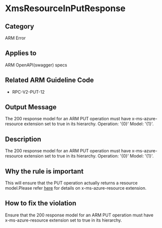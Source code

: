 # XmsResourceInPutResponse

## Category

ARM Error

## Applies to

ARM OpenAPI(swagger) specs

## Related ARM Guideline Code

- RPC-V2-PUT-12

## Output Message

The 200 response model for an ARM PUT operation must have x-ms-azure-resource extension set to true in its hierarchy. Operation: '{0}' Model: '{1}'.

## Description

The 200 response model for an ARM PUT operation must have x-ms-azure-resource extension set to true in its hierarchy. Operation: '{0}' Model: '{1}'.

## Why the rule is important

This will ensure that the PUT operation actually returns a resource model.Please refer [here](https://github.com/Azure/autorest/tree/main/docs/extensions.md#x-ms-azure-resource) for details on x-ms-azure-resource extension.

## How to fix the violation

Ensure that the 200 response model for an ARM PUT operation must have x-ms-azure-resource extension set to true in its hierarchy.
